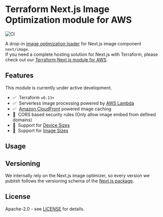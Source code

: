 # Terraform Next.js Image Optimization module for AWS

![CI](https://github.com/dealmore/terraform-aws-next-js-image-optimization/workflows/CI/badge.svg)

A drop-in [image optimization loader](https://nextjs.org/docs/basic-features/image-optimization#loader) for Next.js image component `next/image`.  
If you need a complete hosting solution for Next.js with Terraform, please check out our [Terraform Next.js module for AWS](https://registry.terraform.io/modules/dealmore/next-js/aws).

## Features

This module is currently under active development.

- ✅ &nbsp;Terraform `v0.13+`
- ✅ &nbsp;Serverless image processing powered by [AWS Lambda](https://aws.amazon.com/lambda/)
- ✅ &nbsp;[Amazon CloudFront](https://aws.amazon.com/cloudfront/) powered image caching
- 🚧 &nbsp;CORS based security rules (Only allow image embed from defined domains)
- 🚧 &nbsp;Support for [Device Sizes](https://nextjs.org/docs/basic-features/image-optimization#device-sizes)
- 🚧 &nbsp;Support for [Image Sizes](https://nextjs.org/docs/basic-features/image-optimization#image-sizes)

## Usage

## Versioning

We internally rely on the Next.js image optimizer, so every version we publish follows the versioning schema of the [Next.js package](https://www.npmjs.com/package/next).

## License

Apache-2.0 - see [LICENSE](https://github.com/dealmore/terraform-aws-next-js-image-optimization/blob/main/LICENSE) for details.
